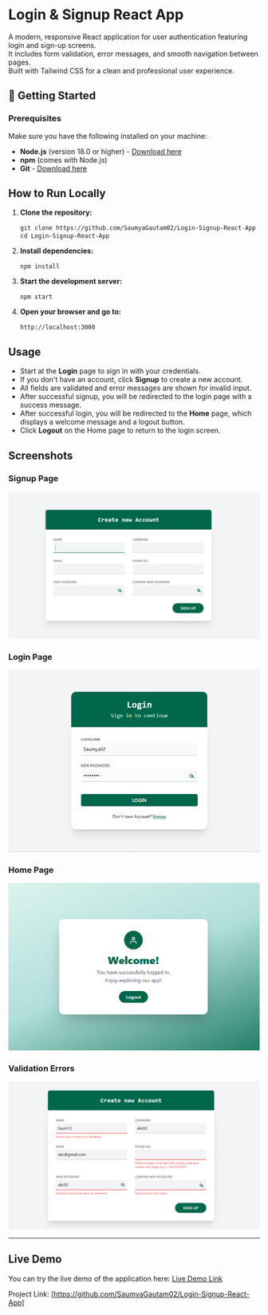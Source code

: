 # Login & Signup React App

A modern, responsive React application for user authentication featuring login and sign-up screens.  
It includes form validation, error messages, and smooth navigation between pages.  
Built with Tailwind CSS for a clean and professional user experience.

## 🚀 Getting Started

### Prerequisites

Make sure you have the following installed on your machine:

- **Node.js** (version 18.0 or higher) - [Download here](https://nodejs.org/)
- **npm**  (comes with Node.js)
- **Git** - [Download here](https://git-scm.com/)


## How to Run Locally

1. **Clone the repository:**
   ```
   git clone https://github.com/SaumyaGautam02/Login-Signup-React-App
   cd Login-Signup-React-App
   ```

2. **Install dependencies:**
   ```
   npm install
   ```

3. **Start the development server:**
   ```
   npm start
   ```

4. **Open your browser and go to:**
   ```
   http://localhost:3000
   ```

## Usage

- Start at the **Login** page to sign in with your credentials.
- If you don't have an account, click **Signup** to create a new account.
- All fields are validated and error messages are shown for invalid input.
- After successful signup, you will be redirected to the login page with a success message.
- After successful login, you will be redirected to the **Home** page, which displays a welcome message and a logout button.
- Click **Logout** on the Home page to return to the login screen.


## Screenshots

### Signup Page
![Signup Page](Screenshots/Signup.png)


### Login Page
![Login Page](Screenshots/Login.png)


### Home Page
![Home Page](Screenshots/Home.png)


### Validation Errors
![Errors](Screenshots/ValidationErrors.png)


---

## Live Demo
You can try the live demo of the application here: [Live Demo Link](https://login-signup-react-app-six.vercel.app/)



Project Link: [https://github.com/SaumyaGautam02/Login-Signup-React-App]
